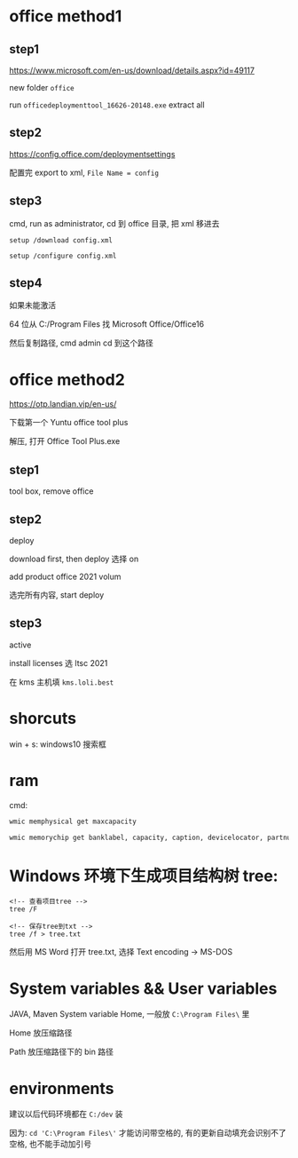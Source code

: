 # office method1

## step1

https://www.microsoft.com/en-us/download/details.aspx?id=49117

new folder `office`

run `officedeploymenttool_16626-20148.exe` extract all

## step2

https://config.office.com/deploymentsettings

配置完 export to xml, `File Name = config`

## step3

cmd, run as administrator, cd 到 office 目录, 把 xml 移进去

`setup /download config.xml`

`setup /configure config.xml`

## step4

如果未能激活

64 位从 C:/Program Files 找 Microsoft Office/Office16

然后复制路径, cmd admin cd 到这个路径

# office method2

https://otp.landian.vip/en-us/

下载第一个 Yuntu office tool plus

解压, 打开 Office Tool Plus.exe

## step1

tool box, remove office

## step2

deploy

download first, then deploy 选择 on

add product office 2021 volum

选完所有内容, start deploy

## step3

active

install licenses 选 ltsc 2021

在 kms 主机填 `kms.loli.best`

# shorcuts

win + s: windows10 搜索框

# ram

cmd:

```bash
wmic memphysical get maxcapacity
```

```bash
wmic memorychip get banklabel, capacity, caption, devicelocator, partnumber
```

# Windows 环境下生成项目结构树 tree:

```console
<!-- 查看项目tree -->
tree /F

<!-- 保存tree到txt -->
tree /f > tree.txt
```

然后用 MS Word 打开 tree.txt, 选择 Text encoding -> MS-DOS

# System variables && User variables

JAVA, Maven System variable Home, 一般放 `C:\Program Files\` 里

Home 放压缩路径

Path 放压缩路径下的 bin 路径

# environments

建议以后代码环境都在 `C:/dev` 装

因为: `cd 'C:\Program Files\'` 才能访问带空格的, 有的更新自动填充会识别不了空格, 也不能手动加引号
